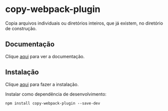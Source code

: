 # copy-webpack-plugin

Copia arquivos individuais ou diretórios inteiros, que já existem, no diretório de construção.

## Documentação

Clique [aqui](https://github.com/webpack-contrib/copy-webpack-plugin) para ver a documentação.

## Instalação

Clique [aqui](https://www.npmjs.com/package/copy-webpack-plugin) para fazer a instalação.

Instalar como dependência de desenvolvimento:

```
npm install copy-webpack-plugin --save-dev
```